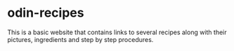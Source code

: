 # odin-recipes
This is a basic website that contains links to several recipes along with their pictures, ingredients and step by step procedures.